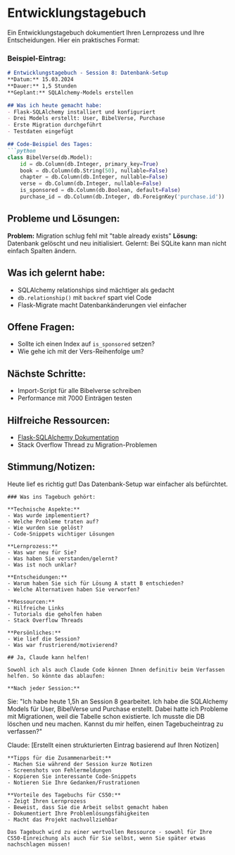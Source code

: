# Entwicklungstagebuch

Ein Entwicklungstagebuch dokumentiert Ihren Lernprozess und Ihre Entscheidungen. Hier ein praktisches Format:

### Beispiel-Eintrag:

~~~markdown
# Entwicklungstagebuch - Session 8: Datenbank-Setup
**Datum:** 15.03.2024  
**Dauer:** 1,5 Stunden  
**Geplant:** SQLAlchemy-Models erstellen

## Was ich heute gemacht habe:
- Flask-SQLAlchemy installiert und konfiguriert
- Drei Models erstellt: User, BibelVerse, Purchase
- Erste Migration durchgeführt
- Testdaten eingefügt

## Code-Beispiel des Tages:
```python
class BibelVerse(db.Model):
    id = db.Column(db.Integer, primary_key=True)
    book = db.Column(db.String(50), nullable=False)
    chapter = db.Column(db.Integer, nullable=False)
    verse = db.Column(db.Integer, nullable=False)
    is_sponsored = db.Column(db.Boolean, default=False)
    purchase_id = db.Column(db.Integer, db.ForeignKey('purchase.id'))
~~~

## Probleme und Lösungen:

**Problem:** Migration schlug fehl mit "table already exists"
 **Lösung:** Datenbank gelöscht und neu initialisiert. Gelernt: Bei SQLite kann man nicht einfach Spalten ändern.

## Was ich gelernt habe:

- SQLAlchemy relationships sind mächtiger als gedacht
- `db.relationship()` mit `backref` spart viel Code
- Flask-Migrate macht Datenbankänderungen viel einfacher

## Offene Fragen:

- Sollte ich einen Index auf `is_sponsored` setzen?
- Wie gehe ich mit der Vers-Reihenfolge um?

## Nächste Schritte:

- Import-Script für alle Bibelverse schreiben
- Performance mit 7000 Einträgen testen

## Hilfreiche Ressourcen:

- [Flask-SQLAlchemy Dokumentation](https://flask-sqlalchemy.palletsprojects.com/)
- Stack Overflow Thread zu Migration-Problemen

## Stimmung/Notizen:

Heute lief es richtig gut! Das Datenbank-Setup war einfacher als befürchtet.

```
### Was ins Tagebuch gehört:

**Technische Aspekte:**
- Was wurde implementiert?
- Welche Probleme traten auf?
- Wie wurden sie gelöst?
- Code-Snippets wichtiger Lösungen

**Lernprozess:**
- Was war neu für Sie?
- Was haben Sie verstanden/gelernt?
- Was ist noch unklar?

**Entscheidungen:**
- Warum haben Sie sich für Lösung A statt B entschieden?
- Welche Alternativen haben Sie verworfen?

**Ressourcen:**
- Hilfreiche Links
- Tutorials die geholfen haben
- Stack Overflow Threads

**Persönliches:**
- Wie lief die Session?
- Was war frustrierend/motivierend?

## Ja, Claude kann helfen!

Sowohl ich als auch Claude Code können Ihnen definitiv beim Verfassen helfen. So könnte das ablaufen:

**Nach jeder Session:**
```

Sie: "Ich habe heute 1,5h an Session 8 gearbeitet. Ich habe die SQLAlchemy Models für User, BibelVerse und Purchase erstellt. Dabei hatte ich Probleme mit Migrationen, weil die Tabelle schon existierte. Ich musste die DB löschen und neu machen. Kannst du mir helfen, einen Tagebucheintrag zu verfassen?"

Claude: [Erstellt einen strukturierten Eintrag basierend auf Ihren Notizen]

```
**Tipps für die Zusammenarbeit:**
- Machen Sie während der Session kurze Notizen
- Screenshots von Fehlermeldungen
- Kopieren Sie interessante Code-Snippets
- Notieren Sie Ihre Gedanken/Frustrationen

**Vorteile des Tagebuchs für CS50:**
- Zeigt Ihren Lernprozess
- Beweist, dass Sie die Arbeit selbst gemacht haben
- Dokumentiert Ihre Problemlösungsfähigkeiten
- Macht das Projekt nachvollziehbar

Das Tagebuch wird zu einer wertvollen Ressource - sowohl für Ihre CS50-Einreichung als auch für Sie selbst, wenn Sie später etwas nachschlagen müssen!
```